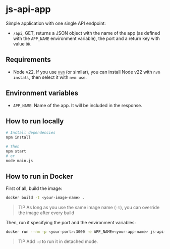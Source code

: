 # js-api-app

Simple application with one single API endpoint:

- `/api`, GET, returns a  JSON object with the name of the app (as defined with the `APP_NAME` environment variable), the port and a return key with value `OK`.

## Requirements

- Node v22. If you use [`nvm`](https://github.com/nvm-sh/nvm) (or similar), you can install Node v22 with `nvm install`, then select it with `nvm use`.

## Environment variables

- `APP_NAME`: Name of the app. It will be included in the response.

## How to run locally

```bash
# Install dependencies
npm install

# Then
npm start
# or
node main.js
```

## How to run in Docker

First of all, build the image:

```bash
docker build -t <your-image-name> .
```

> TIP
> As long as you use the same image name (`-t`), you can override the image after every build

Then, run it specifying the port and the environment variables:
```bash
docker run --rm -p <your-port>:3000 -e APP_NAME=<your-app-name> js-api-app
```

> TIP
> Add `-d` to run it in detached mode.
